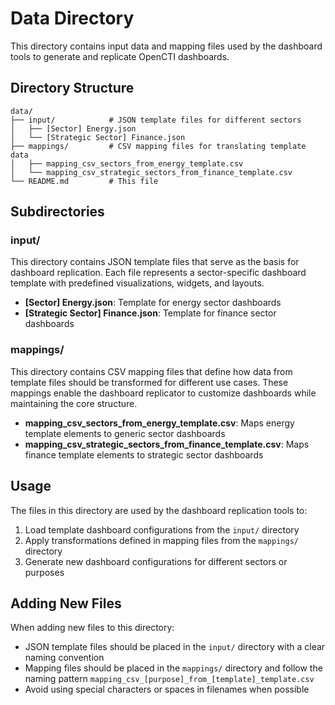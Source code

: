 # Data Directory

This directory contains input data and mapping files used by the dashboard tools to generate and replicate OpenCTI dashboards.

## Directory Structure

```
data/
├── input/            # JSON template files for different sectors
│   ├── [Sector] Energy.json
│   └── [Strategic Sector] Finance.json
├── mappings/         # CSV mapping files for translating template data
│   ├── mapping_csv_sectors_from_energy_template.csv
│   └── mapping_csv_strategic_sectors_from_finance_template.csv
└── README.md         # This file
```

## Subdirectories

### input/

This directory contains JSON template files that serve as the basis for dashboard replication. Each file represents a sector-specific dashboard template with predefined visualizations, widgets, and layouts.

- **[Sector] Energy.json**: Template for energy sector dashboards
- **[Strategic Sector] Finance.json**: Template for finance sector dashboards

### mappings/

This directory contains CSV mapping files that define how data from template files should be transformed for different use cases. These mappings enable the dashboard replicator to customize dashboards while maintaining the core structure.

- **mapping_csv_sectors_from_energy_template.csv**: Maps energy template elements to generic sector dashboards
- **mapping_csv_strategic_sectors_from_finance_template.csv**: Maps finance template elements to strategic sector dashboards

## Usage

The files in this directory are used by the dashboard replication tools to:

1. Load template dashboard configurations from the `input/` directory
2. Apply transformations defined in mapping files from the `mappings/` directory
3. Generate new dashboard configurations for different sectors or purposes

## Adding New Files

When adding new files to this directory:

- JSON template files should be placed in the `input/` directory with a clear naming convention
- Mapping files should be placed in the `mappings/` directory and follow the naming pattern `mapping_csv_[purpose]_from_[template]_template.csv`
- Avoid using special characters or spaces in filenames when possible

